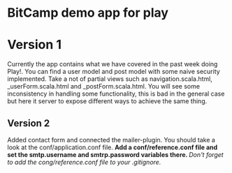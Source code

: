 BitCamp demo app for play
=================================

<h1> Version 1 </h1>

Currently the app contains what we have covered in the past week doing Play!.
You can find a user model and post model with some naive security implemented.
Take a not of partial views such as navigation.scala.html, _userForm.scala.html and _postForm.scala.html.
You will see some inconsistency in handling some functionality, this is bad in the general case but here it server
to expose different ways to achieve the same thing.


<h2> Version 2 </h2>

Added contact form and connected the mailer-plugin. You should take a look at the conf/application.conf file.
<b> Add a conf/reference.conf file and set the smtp.username and smtrp.password variables there. </b>
<i> Don't forget to add the cong/reference.conf file to your .gitignore.

